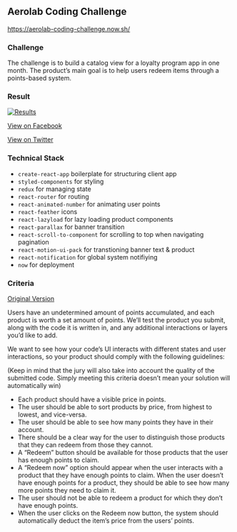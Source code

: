 ## Aerolab Coding Challenge

https://aerolab-coding-challenge.now.sh/

### Challenge

The challenge is to build a catalog view for a loyalty program app in one month. The product’s main goal is to help users redeem items through a points-based system.

### Result

[![Results](https://scontent.fsgn4-1.fna.fbcdn.net/v/t1.0-9/25994532_1642898255768580_4699177392102647295_n.png?oh=962c6fab9b63b1f0ff102714ff1420f6&oe=5B1CAFC3)](https://www.facebook.com/aerolab/photos/a.402968409761577.92961.114623045262783/1642898255768580/?type=3&theater)

[View on Facebook](https://www.facebook.com/aerolab/photos/a.402968409761577.92961.114623045262783/1642898255768580/?type=3&theater)

[View on Twitter](https://twitter.com/aerolab/status/946100876942262272)

### Technical Stack

* `create-react-app` boilerplate for structuring client app
* `styled-components` for styling
* `redux` for managing state
* `react-router` for routing
* `react-animated-number` for animating user points
* `react-feather` icons
* `react-lazyload` for lazy loading product components
* `react-parallax` for banner transition
* `react-scroll-to-component` for scrolling to top when navigating pagination
* `react-motion-ui-pack` for transtioning banner text & product
* `react-notification` for global system notifiying
* `now` for deployment

### Criteria

[Original Version](https://aerolab.co/coding-challenge-instructions)

Users have an undetermined amount of points accumulated, and each product is worth a set amount of points. We’ll test the product you submit, along with the code it is written in, and any additional interactions or layers you’d like to add.

We want to see how your code’s UI interacts with different states and user interactions, so your product should comply with the following guidelines:

(Keep in mind that the jury will also take into account the quality of the submitted code. Simply meeting this criteria doesn’t mean your solution will automatically win)

* Each product should have a visible price in points.
* The user should be able to sort products by price, from highest to lowest, and vice-versa.
* The user should be able to see how many points they have in their account.
* There should be a clear way for the user to distinguish those products that they can redeem from those they cannot.
* A “Redeem” button should be available for those products that the user has enough points to claim.
* A “Redeem now” option should appear when the user interacts with a product that they have enough points to claim.
  When the user doesn’t have enough points for a product, they should be able to see how many more points they need to claim it.
* The user should not be able to redeem a product for which they don’t have enough points.
* When the user clicks on the Redeem now button, the system should automatically deduct the item’s price from the users’ points.
